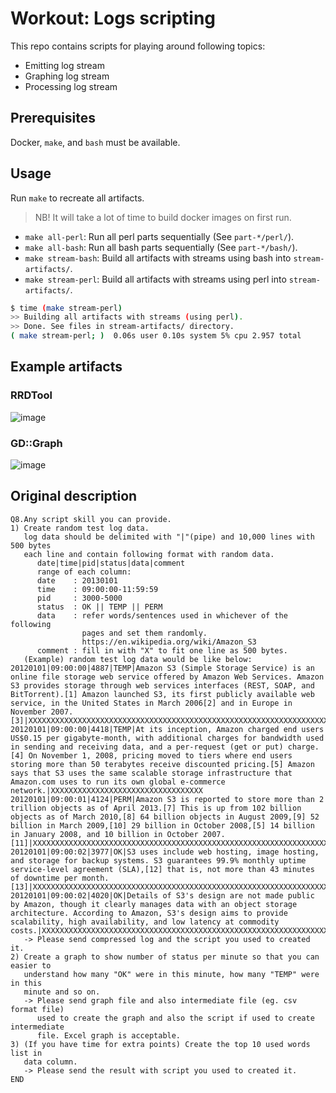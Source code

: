 # Workout: Logs scripting

This repo contains scripts for playing around following topics:

- Emitting log stream
- Graphing log stream
- Processing log stream

## Prerequisites 

Docker, `make`, and `bash` must be available.

## Usage

Run `make` to recreate all artifacts.

> NB! It will take a lot of time to build docker images on first run.

- `make all-perl`: Run all perl parts sequentially (See `part-*/perl/`).
- `make all-bash`: Run all bash parts sequentially (See `part-*/bash/`).
- `make stream-bash`: Build all artifacts with streams using bash into `stream-artifacts/`.
- `make stream-perl`: Build all artifacts with streams using perl into `stream-artifacts/`.

```bash
$ time (make stream-perl)
>> Building all artifacts with streams (using perl).
>> Done. See files in stream-artifacts/ directory.
( make stream-perl; )  0.06s user 0.10s system 5% cpu 2.957 total
```

## Example artifacts

### RRDTool
![image](https://user-images.githubusercontent.com/5339042/52972072-f3936400-33b9-11e9-97e6-8708d302dd6a.png)

### GD::Graph
![image](https://user-images.githubusercontent.com/5339042/52972160-32c1b500-33ba-11e9-821d-d8653e55eaaa.png)

## Original description

```
Q8.Any script skill you can provide.
1) Create random test log data.
   log data should be delimited with "|"(pipe) and 10,000 lines with 500 bytes
   each line and contain following format with random data.
      date|time|pid|status|data|comment
      range of each column:
      date    : 20130101
      time    : 09:00:00-11:59:59
      pid     : 3000-5000
      status  : OK || TEMP || PERM
      data    : refer words/sentences used in whichever of the following
                pages and set them randomly.
                https://en.wikipedia.org/wiki/Amazon_S3
      comment : fill in with "X" to fit one line as 500 bytes.
   (Example) random test log data would be like below:
20120101|09:00:00|4887|TEMP|Amazon S3 (Simple Storage Service) is an online file storage web service offered by Amazon Web Services. Amazon S3 provides storage through web services interfaces (REST, SOAP, and BitTorrent).[1] Amazon launched S3, its first publicly available web service, in the United States in March 2006[2] and in Europe in November 2007.[3]|XXXXXXXXXXXXXXXXXXXXXXXXXXXXXXXXXXXXXXXXXXXXXXXXXXXXXXXXXXXXXXXXXXXXXXXXXXXXXXXXXXXXXXXXXXXXXXXXXXXXXXXXXXXXXXXXXXXXXXXXXXXXXXXXXXXXXXXXXXXX
20120101|09:00:00|4418|TEMP|At its inception, Amazon charged end users US$0.15 per gigabyte-month, with additional charges for bandwidth used in sending and receiving data, and a per-request (get or put) charge.[4] On November 1, 2008, pricing moved to tiers where end users storing more than 50 terabytes receive discounted pricing.[5] Amazon says that S3 uses the same scalable storage infrastructure that Amazon.com uses to run its own global e-commerce network.|XXXXXXXXXXXXXXXXXXXXXXXXXXXXXXXXXX
20120101|09:00:01|4124|PERM|Amazon S3 is reported to store more than 2 trillion objects as of April 2013.[7] This is up from 102 billion objects as of March 2010,[8] 64 billion objects in August 2009,[9] 52 billion in March 2009,[10] 29 billion in October 2008,[5] 14 billion in January 2008, and 10 billion in October 2007.[11]|XXXXXXXXXXXXXXXXXXXXXXXXXXXXXXXXXXXXXXXXXXXXXXXXXXXXXXXXXXXXXXXXXXXXXXXXXXXXXXXXXXXXXXXXXXXXXXXXXXXXXXXXXXXXXXXXXXXXXXXXXXXXXXXXXXXXXXXXXXXXXXXXXXXXXXXXXXXXXXXXXXXXXXXXXXX
20120101|09:00:02|3977|OK|S3 uses include web hosting, image hosting, and storage for backup systems. S3 guarantees 99.9% monthly uptime service-level agreement (SLA),[12] that is, not more than 43 minutes of downtime per month.[13]|XXXXXXXXXXXXXXXXXXXXXXXXXXXXXXXXXXXXXXXXXXXXXXXXXXXXXXXXXXXXXXXXXXXXXXXXXXXXXXXXXXXXXXXXXXXXXXXXXXXXXXXXXXXXXXXXXXXXXXXXXXXXXXXXXXXXXXXXXXXXXXXXXXXXXXXXXXXXXXXXXXXXXXXXXXXXXXXXXXXXXXXXXXXXXXXXXXXXXXXXXXXXXXXXXXXXXXXXXXXXXXXXXXXXXXXXXXXXXXXXXXXXXXXXXXXXXXXXXXXXXXXXXXX
20120101|09:00:02|4020|OK|Details of S3's design are not made public by Amazon, though it clearly manages data with an object storage architecture. According to Amazon, S3's design aims to provide scalability, high availability, and low latency at commodity costs.|XXXXXXXXXXXXXXXXXXXXXXXXXXXXXXXXXXXXXXXXXXXXXXXXXXXXXXXXXXXXXXXXXXXXXXXXXXXXXXXXXXXXXXXXXXXXXXXXXXXXXXXXXXXXXXXXXXXXXXXXXXXXXXXXXXXXXXXXXXXXXXXXXXXXXXXXXXXXXXXXXXXXXXXXXXXXXXXXXXXXXXXXXXXXXXXXXXXXXXXXXXXXXXXXXXXXXXXXXXXXXXXXXXXXXXXXXXX
   -> Please send compressed log and the script you used to created it.
2) Create a graph to show number of status per minute so that you can easier to
   understand how many "OK" were in this minute, how many "TEMP" were in this
   minute and so on.
   -> Please send graph file and also intermediate file (eg. csv format file)
      used to create the graph and also the script if used to create intermediate
      file. Excel graph is acceptable.
3) (If you have time for extra points) Create the top 10 used words list in
   data column.
   -> Please send the result with script you used to created it.
END
```
